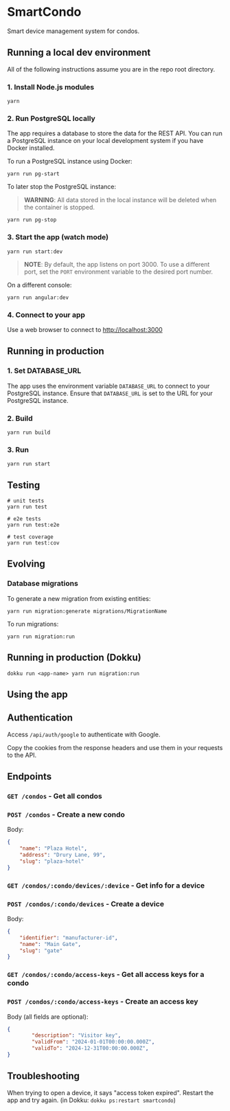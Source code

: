 # SmartCondo

Smart device management system for condos.

## Running a local dev environment

All of the following instructions assume you are in the repo root directory.

### 1. Install Node.js modules

```console
yarn
```

### 2. Run PostgreSQL locally

The app requires a database to store the data for the REST API.
You can run a PostgreSQL instance on your local development system if you have Docker installed.

To run a PostgreSQL instance using Docker:

```console
yarn run pg-start
```

To later stop the PostgreSQL instance:

> **WARNING**: All data stored in the local instance will be deleted when the container is stopped.

```console
yarn run pg-stop
```

### 3. Start the app (watch mode)

```console
yarn run start:dev
```

> **NOTE**: By default, the app listens on port 3000. To use a different port, set the `PORT` environment variable to the desired port number.

On a different console:

```console
yarn run angular:dev
```

### 4. Connect to your app

Use a web browser to connect to [http://localhost:3000](http://localhost:3000)

## Running in production

### 1. Set DATABASE_URL

The app uses the environment variable `DATABASE_URL` to connect to your PostgreSQL instance.
Ensure that `DATABASE_URL` is set to the URL for your PostgreSQL instance.

### 2. Build

```console
yarn run build
```

### 3. Run

```console
yarn run start
```

## Testing

```console
# unit tests
yarn run test

# e2e tests
yarn run test:e2e

# test coverage
yarn run test:cov
```

## Evolving

### Database migrations

To generate a new migration from existing entities:

```console
yarn run migration:generate migrations/MigrationName
```

To run migrations:

```console
yarn run migration:run
```

## Running in production (Dokku)

```
dokku run <app-name> yarn run migration:run
```

## Using the app

## Authentication

Access `/api/auth/google` to authenticate with Google.

Copy the cookies from the response headers and use them in your requests to the API.

## Endpoints

### `GET /condos` - Get all condos


### `POST /condos` - Create a new condo

Body:

```json
{
	"name": "Plaza Hotel",
	"address": "Drury Lane, 99",
	"slug": "plaza-hotel"
}
```

### `GET /condos/:condo/devices/:device` - Get info for a device

### `POST /condos/:condo/devices` - Create a device

Body:

```json
{
	"identifier": "manufacturer-id",
	"name": "Main Gate",
	"slug": "gate"
}
```

### `GET /condos/:condo/access-keys` - Get all access keys for a condo

### `POST /condos/:condo/access-keys` - Create an access key

Body (all fields are optional):

```json
{
		"description": "Visitor key",
		"validFrom": "2024-01-01T00:00:00.000Z",
		"validTo": "2024-12-31T00:00:00.000Z",
}
```

## Troubleshooting

When trying to open a device, it says "access token expired". Restart the app and try again. (in Dokku: `dokku ps:restart smartcondo`)